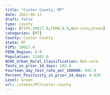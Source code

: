```yaml
---
title: "Custer County, MT"
date: 2021-06-13
draft: false
type: county
tags: [FIPS:30017.0,FEMA:8.0,Non-core,Green]
categories: [MT]
County: Custer County
State: MT
FIPS: 30017.0
FEMA_Region: 8.0
Population: 11402.0
NCHS_Urban_Rural_Classification: Non-core
Tests_in_prior_14_days: 102.0
Fourteen_day_test_rate_per_100000: 895.0
Percent_Positivity_in_prior_14_days: 0.039
Level: Green
url: /states/MT/custer-county
---
```



